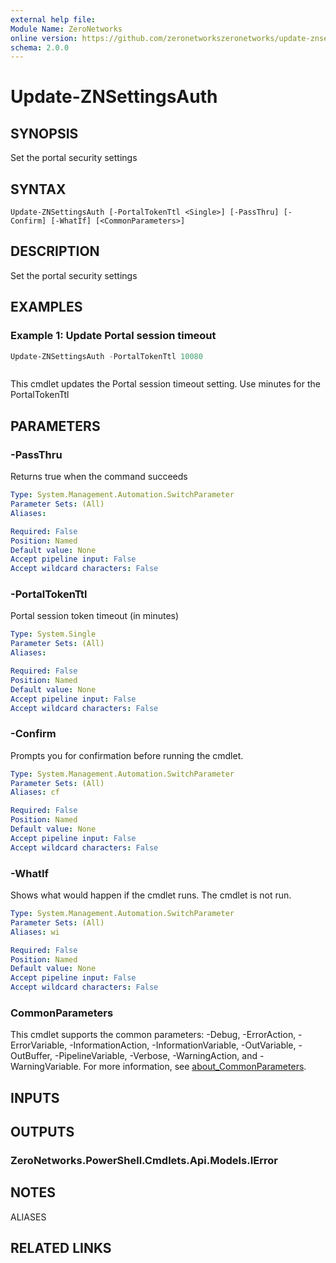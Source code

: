 ```yaml
---
external help file:
Module Name: ZeroNetworks
online version: https://github.com/zeronetworkszeronetworks/update-znsettingsauth
schema: 2.0.0
---
```


# Update-ZNSettingsAuth

## SYNOPSIS
Set the portal security settings

## SYNTAX

```
Update-ZNSettingsAuth [-PortalTokenTtl <Single>] [-PassThru] [-Confirm] [-WhatIf] [<CommonParameters>]
```

## DESCRIPTION
Set the portal security settings

## EXAMPLES

### Example 1: Update Portal session timeout
```powershell
Update-ZNSettingsAuth -PortalTokenTtl 10080
```

```output

```

This cmdlet updates the Portal session timeout setting.
Use minutes for the PortalTokenTtl

## PARAMETERS

### -PassThru
Returns true when the command succeeds

```yaml
Type: System.Management.Automation.SwitchParameter
Parameter Sets: (All)
Aliases:

Required: False
Position: Named
Default value: None
Accept pipeline input: False
Accept wildcard characters: False
```

### -PortalTokenTtl
Portal session token timeout (in minutes)

```yaml
Type: System.Single
Parameter Sets: (All)
Aliases:

Required: False
Position: Named
Default value: None
Accept pipeline input: False
Accept wildcard characters: False
```

### -Confirm
Prompts you for confirmation before running the cmdlet.

```yaml
Type: System.Management.Automation.SwitchParameter
Parameter Sets: (All)
Aliases: cf

Required: False
Position: Named
Default value: None
Accept pipeline input: False
Accept wildcard characters: False
```

### -WhatIf
Shows what would happen if the cmdlet runs.
The cmdlet is not run.

```yaml
Type: System.Management.Automation.SwitchParameter
Parameter Sets: (All)
Aliases: wi

Required: False
Position: Named
Default value: None
Accept pipeline input: False
Accept wildcard characters: False
```

### CommonParameters
This cmdlet supports the common parameters: -Debug, -ErrorAction, -ErrorVariable, -InformationAction, -InformationVariable, -OutVariable, -OutBuffer, -PipelineVariable, -Verbose, -WarningAction, and -WarningVariable. For more information, see [about_CommonParameters](http://go.microsoft.com/fwlink/?LinkID=113216).

## INPUTS

## OUTPUTS

### ZeroNetworks.PowerShell.Cmdlets.Api.Models.IError

## NOTES

ALIASES

## RELATED LINKS

